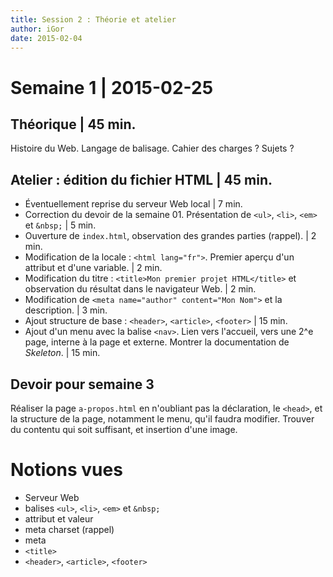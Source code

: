 ```yaml
---
title: Session 2 : Théorie et atelier
author: iGor
date: 2015-02-04
---
```


# Semaine 1 | 2015-02-25

## Théorique | 45 min.

Histoire du Web. Langage de balisage. Cahier des charges ? Sujets ?

## Atelier : édition du fichier HTML | 45 min.

  - Éventuellement reprise du serveur Web local | 7 min.
  - Correction du devoir de la semaine 01. Présentation de `<ul>`, `<li>`, `<em>` et `&nbsp;` | 5 min.
  - Ouverture de `index.html`, observation des grandes parties (rappel). | 2 min.
  - Modification de la locale : `<html lang="fr">`. Premier aperçu d'un attribut et d'une variable. | 2 min.
  - Modification du titre : `<title>Mon premier projet HTML</title>` et observation du résultat dans le navigateur Web. | 2 min.
  - Modification de `<meta name="author" content="Mon Nom">` et la description. | 3 min.
  - Ajout structure de base : `<header>`, `<article>`, `<footer>` | 15 min.
  - Ajout d'un menu avec la balise `<nav>`. Lien vers l'accueil, vers une 2^e page, interne à la page et externe. Montrer la documentation de *Skeleton*. | 15 min.

## Devoir pour semaine 3

  Réaliser la page `a-propos.html` en n'oubliant pas la déclaration, le `<head>`, et la structure de la page, notamment le menu, qu'il faudra modifier. Trouver du contentu qui soit suffisant, et insertion d'une image.

# Notions vues

  * Serveur Web
  * balises `<ul>`, `<li>`, `<em>` et `&nbsp;`
  * attribut et valeur
  * meta charset (rappel)
  * meta
  * `<title>`
  * `<header>`, `<article>`, `<footer>`

